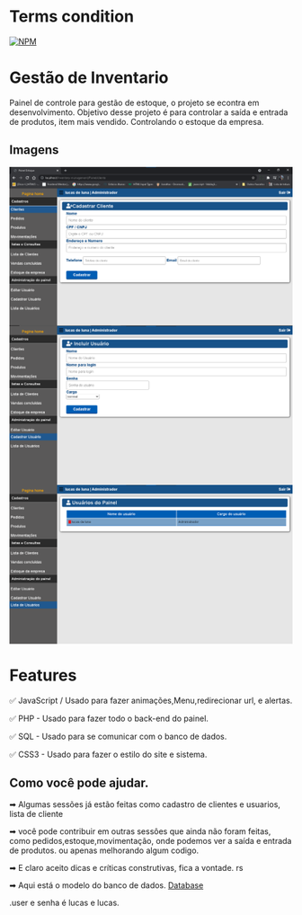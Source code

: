 # Terms condition
[![NPM](https://img.shields.io/bower/l/lucasluna-dev?style=for-the-badge)](https://github.com/lucasluna-dev/ControlPanel/blob/master/LICENSE)

<H1>Gestão de Inventario</H1>

<P>Painel de controle para gestão de estoque, o projeto se econtra em desenvolvimento. Objetivo desse projeto é para controlar a saída e entrada de produtos, item mais vendido. Controlando o estoque da empresa.</P>

## Imagens

<img align="center" alt="Lucas-Luna" src="estoque02.png">
<img align="center" alt="Lucas-Luna" src="estoque01.png">
<img align="center" alt="Lucas-Luna" src="estoque03.png">

<H1>Features</H1>

<p>✅ JavaScript / Usado para fazer animações,Menu,redirecionar url, e alertas.</p>
<p>✅ PHP - Usado para fazer todo o back-end do painel.</p>
<p>✅ SQL - Usado para se comunicar com o banco de dados.</p>
<p>✅ CSS3 - Usado para fazer o estilo do site e sistema.</p>

## Como você pode ajudar.

<p>➡ Algumas sessões já estão feitas como cadastro de clientes e usuarios, lista de cliente<p> 
<p>➡ você pode contribuir em outras sessôes que ainda não foram feitas, como pedidos,estoque,movimentação, onde podemos ver a saída e entrada de produtos. ou apenas melhorando algum codigo.</p>

<p>➡ E claro aceito dicas e críticas construtivas, fica a vontade. rs</p>

<p>➡ Aqui está o modelo do banco de dados. <a href="estoque.sql">Database<a></p>.user e senha é lucas e lucas.


